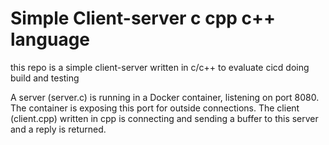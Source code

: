 # Simple Client-server c cpp c++ language 
this repo is a simple client-server written in c/c++ to evaluate cicd doing build and testing

A server (server.c) is running in a Docker container, listening on port 8080. The container is exposing this port for outside connections.
The client (client.cpp) written in cpp is connecting and sending a buffer to this server and a reply is returned.
